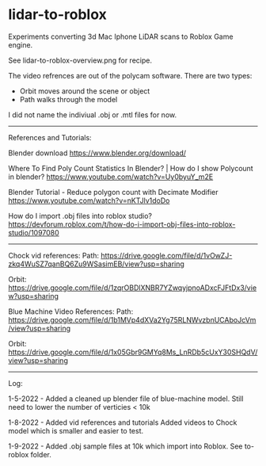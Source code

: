 # lidar-to-roblox
Experiments converting 3d Mac Iphone LiDAR scans to Roblox Game engine. 

See lidar-to-roblox-overview.png for recipe.

The video refrences are out of the polycam software. There are two types:
- Orbit moves around the scene or object
- Path walks through the model 

I did not name the indiviual .obj or .mtl files for now.

----------------------------------------------------

References and Tutorials:

Blender download
https://www.blender.org/download/

Where To Find Poly Count Statistics In Blender? | How do I show Polycount in blender?
https://www.youtube.com/watch?v=Uy0byuY_m2E

Blender Tutorial - Reduce polygon count with Decimate Modifier
https://www.youtube.com/watch?v=nKTJlv1doDo

How do I import .obj files into roblox studio? 
https://devforum.roblox.com/t/how-do-i-import-obj-files-into-roblox-studio/1097080

----------------------------------------------------

Chock vid references:
Path:
https://drive.google.com/file/d/1vOwZJ-zkq4WuSZ7qanBQ6Zu9WSasimEB/view?usp=sharing

Orbit:
https://drive.google.com/file/d/1zqrOBDlXNBR7YZwqyjpnoADxcFJFtDx3/view?usp=sharing

Blue Machine Video References:
Path:
https://drive.google.com/file/d/1b1MVp4dXVa2Yg75RLNWvzbnUCAboJcVm/view?usp=sharing

Orbit:
https://drive.google.com/file/d/1x05Gbr9GMYq8Ms_LnRDb5cUxY30SHQdV/view?usp=sharing

----------------------------------------------------

Log:

1-5-2022 - Added a cleaned up blender file of blue-machine model. Still need to lower the number of verticies < 10k 

1-8-2022 - Added vid references and tutorials Added videos to Chock model which is smaller and easier to test. 

1-9-2022 - Added .obj sample files at 10k which import into Roblox. See to-roblox folder. 
